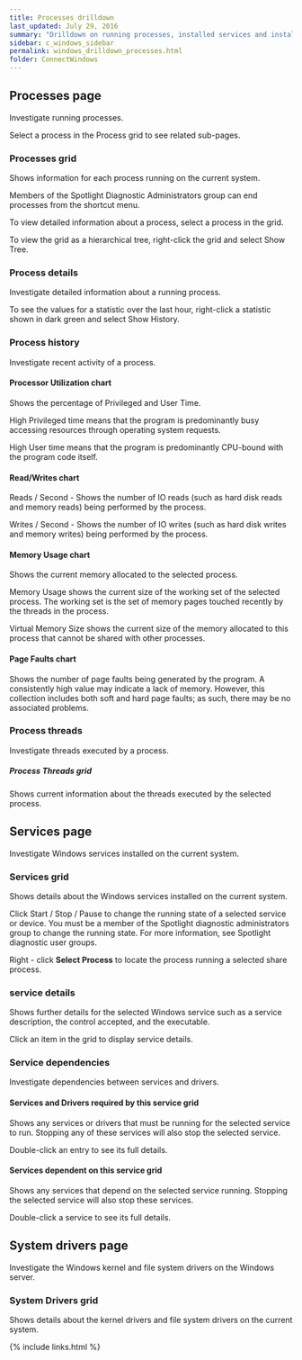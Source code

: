 ```yaml
---
title: Processes drilldown
last_updated: July 29, 2016
summary: "Drilldown on running processes, installed services and installed drivers on the Windows server."
sidebar: c_windows_sidebar
permalink: windows_drilldown_processes.html
folder: ConnectWindows
---
```


## Processes page

Investigate running processes.

Select a process in the Process grid to see related sub-pages.

### Processes grid

Shows information for each process running on the current system.

Members of the Spotlight Diagnostic Administrators group can end processes from the shortcut menu.

To view detailed information about a process, select a process in the grid.

To view the grid as a hierarchical tree, right-click the grid and select Show Tree.


### Process details

Investigate detailed information about a running process.

To see the values for a statistic over the last hour, right-click a statistic shown in dark green and select Show History.


### Process history

Investigate recent activity of a process.

#### Processor Utilization chart
Shows the percentage of Privileged and User Time.

High Privileged time means that the program is predominantly busy accessing resources through operating system requests.

High User time means that the program is predominantly CPU-bound with the program code itself.

#### Read/Writes chart
Reads / Second - Shows the number of IO reads (such as hard disk reads and memory reads) being performed by the process.

Writes / Second - Shows the number of IO writes (such as hard disk writes and memory writes) being performed by the process.

#### Memory Usage chart
Shows the current memory allocated to the selected process.

Memory Usage shows the current size of the working set of the selected process. The working set is the set of memory pages touched recently by the threads in the process.

Virtual Memory Size shows the current size of the memory allocated to this process that cannot be shared with other processes.

#### Page Faults chart
Shows the number of page faults being generated by the program. A consistently high value may indicate a lack of memory. However, this collection includes both soft and hard page faults; as such, there may be no associated problems.


### Process threads

Investigate threads executed by a process.

##### Process Threads grid
Shows current information about the threads executed by the selected process.


## Services page

Investigate Windows services installed on the current system.

### Services grid

Shows details about the Windows services installed on the current system.

Click Start  / Stop  / Pause  to change the running state of a selected service or device. You must be a member of the Spotlight diagnostic administrators group to change the running state. For more information, see Spotlight diagnostic user groups.

Right - click **Select Process** to locate the process running a selected share process.

### service details

Shows further details for the selected Windows service such as a service description, the control accepted, and the executable.

Click an item in the grid to display service details.


### Service dependencies

Investigate dependencies between services and drivers.

#### Services and Drivers required by this service grid
Shows any services or drivers that must be running for the selected service to run. Stopping any of these services will also stop the selected service.

Double-click an entry to see its full details.

#### Services dependent on this service grid
Shows any services that depend on the selected service running. Stopping the selected service will also stop these services.

Double-click a service to see its full details.


## System drivers page

Investigate the Windows kernel and file system drivers on the Windows server.

### System Drivers grid
Shows details about the kernel drivers and file system drivers on the current system.

{% include links.html %}

